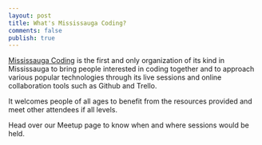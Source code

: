 ```yaml
---
layout: post
title: What's Mississauga Coding?
comments: false
publish: true
---
```


[Mississauga Coding](http://www.meetup.com/Mississauga-Coding-learn-to-code/) is the first and only organization of its kind in Mississauga to bring people interested in coding together and to approach various popular technologies through its live sessions and online collaboration tools such as Github and Trello.

It welcomes people of all ages to benefit from the resources provided and meet other attendees if all levels. 

Head over our Meetup page to know when and where sessions would be held. 
